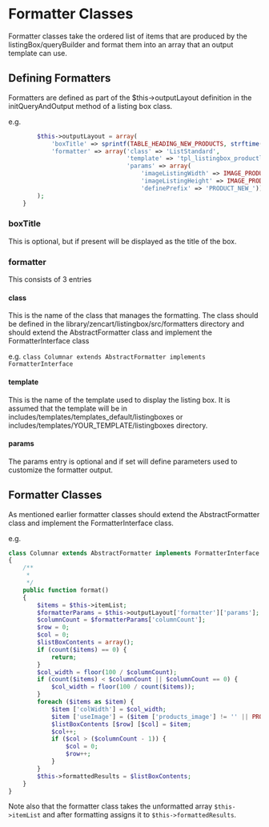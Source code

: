 # Formatter Classes

Formatter classes take the ordered list of items that are produced by the listingBox/queryBuilder and format them into an array that an output template can use.

## Defining Formatters

Formatters are defined as part of the $this->outputLayout definition in the initQueryAndOutput method of a listing box class.

e.g. 

```php
        $this->outputLayout = array(
            'boxTitle' => sprintf(TABLE_HEADING_NEW_PRODUCTS, strftime('%B')),
            'formatter' => array('class' => 'ListStandard',
                                 'template' => 'tpl_listingbox_productliststd.php',
                                 'params' => array(
                                     'imageListingWidth' => IMAGE_PRODUCT_NEW_LISTING_WIDTH,
                                     'imageListingHeight' => IMAGE_PRODUCT_NEW_LISTING_HEIGHT,
                                     'definePrefix' => 'PRODUCT_NEW_')),
        );
    }
```

### boxTitle

This is optional, but if present will be displayed as the title of the box.

### formatter

This consists of 3 entries

#### class

This is the name of the class that manages the formatting.
The class should be defined in the library/zencart/listingbox/src/formatters directory and should extend the AbstractFormatter
class and implement the FormatterInterface class

e.g. 
`class Columnar extends AbstractFormatter implements FormatterInterface`

#### template

This is the name of the template used to display the listing box. 
It is assumed that the template will be in includes/templates/templates_default/listingboxes or includes/templates/YOUR_TEMPLATE/listingboxes directory.

#### params

The params entry is optional and if set will define parameters used to customize the formatter output.

## Formatter Classes

As mentioned earlier formatter classes should extend the AbstractFormatter class and implement the FormatterInterface class.

e.g. 

```php
class Columnar extends AbstractFormatter implements FormatterInterface
{
    /**
     *
     */
    public function format()
    {
        $items = $this->itemList;
        $formatterParams = $this->outputLayout['formatter']['params'];
        $columnCount = $formatterParams['columnCount'];
        $row = 0;
        $col = 0;
        $listBoxContents = array();
        if (count($items) == 0) {
            return;
        }
        $col_width = floor(100 / $columnCount);
        if (count($items) < $columnCount || $columnCount == 0) {
            $col_width = floor(100 / count($items));
        }
        foreach ($items as $item) {
            $item ['colWidth'] = $col_width;
            $item ['useImage'] = ($item ['products_image'] != '' || PRODUCTS_IMAGE_NO_IMAGE_STATUS != 0) ? true : false;
            $listBoxContents [$row] [$col] = $item;
            $col++;
            if ($col > ($columnCount - 1)) {
                $col = 0;
                $row++;
            }
        }
        $this->formattedResults = $listBoxContents;
    }
}
```

Note also that the formatter class takes the unformatted array `$this->itemList` and after formatting assigns it to `$this->formattedResults`.

